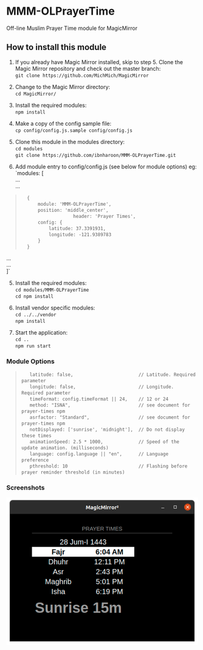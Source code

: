 # MMM-OLPrayerTime
Off-line Muslim Prayer Time module for MagicMirror

## How to install this module
1. If you already have Magic Mirror installed, skip to step 5. Clone the Magic Mirror repository and check out the master branch:  
`git clone https://github.com/MichMich/MagicMirror`
  
2. Change to the Magic Mirror directory:  
`cd MagicMirror/`
   
3. Install the required modules:  
`npm install`

4. Make a copy of the config sample file:  
`cp config/config.js.sample config/config.js`

5. Clone this module in the modules directory:  
`cd modules`  
`git clone https://github.com/ibnharoon/MMM-OLPrayerTime.git`

6. Add module entry to config/config.js (see below for module options) eg:  
`modules: [  
...  
...  
> 		{  
>			module: 'MMM-OLPrayerTime',  
>			position: 'middle_center',  
>                        header: 'Prayer Times',  
>			config: {  
>				latitude: 37.3391931,  
>				longitude: -121.9389783  
>			}  
>		}  
...  
...  
]`  

5. Install the required modules:  
`cd modules/MMM-OLPrayerTime`  
`cd npm install`

6. Install vendor specific modules:  
`cd ../../vendor`  
`npm install`

7. Start the application:  
`cd ..`  
`npm run start`

### Module Options

>        latitude: false,                        // Latitude. Required parameter  
>        longitude: false,                       // Longitude. Required parameter  
>        timeFormat: config.timeFormat || 24,    // 12 or 24  
>        method: "ISNA",                         // see document for prayer-times npm  
>        asrfactor: "Standard",                  // see document for prayer-times npm  
>        notDisplayed: ['sunrise', 'midnight'],  // Do not display these times  
>        animationSpeed: 2.5 * 1000,             // Speed of the update animation. (milliseconds)  
>        language: config.language || "en",      // Language preference  
>        pthreshold: 10                          // Flashing before prayer reminder threshold (in minutes)  

### Screenshots
![](/Screenshot%20from%202022-01-01%2007-09-35.png)
